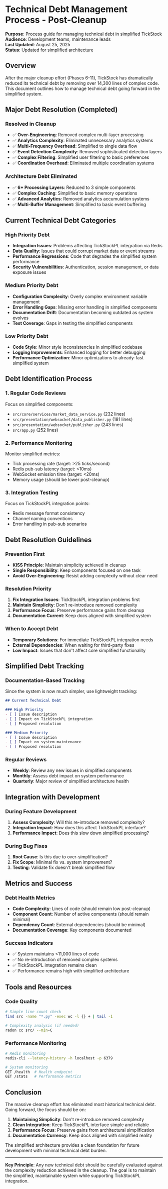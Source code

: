 # Technical Debt Management Process - Post-Cleanup

**Purpose**: Process guide for managing technical debt in simplified TickStock  
**Audience**: Development teams, maintenance leads  
**Last Updated**: August 25, 2025  
**Status**: Updated for simplified architecture

## Overview

After the major cleanup effort (Phases 6-11), TickStock has dramatically reduced its technical debt by removing over 14,300 lines of complex code. This document outlines how to manage technical debt going forward in the simplified system.

## Major Debt Resolution (Completed)

### Resolved in Cleanup
- ✅ **Over-Engineering**: Removed complex multi-layer processing
- ✅ **Analytics Complexity**: Eliminated unnecessary analytics systems
- ✅ **Multi-Frequency Overhead**: Simplified to single data flow
- ✅ **Event Detection Complexity**: Removed sophisticated detection layers
- ✅ **Complex Filtering**: Simplified user filtering to basic preferences
- ✅ **Coordination Overhead**: Eliminated multiple coordination systems

### Architecture Debt Eliminated
- ✅ **6+ Processing Layers**: Reduced to 3 simple components
- ✅ **Complex Caching**: Simplified to basic memory operations
- ✅ **Advanced Analytics**: Removed analytics accumulation systems
- ✅ **Multi-Buffer Management**: Simplified to basic event buffering

## Current Technical Debt Categories

### High Priority Debt
- **Integration Issues**: Problems affecting TickStockPL integration via Redis
- **Data Quality**: Issues that could corrupt market data or event streams
- **Performance Regressions**: Code that degrades the simplified system performance
- **Security Vulnerabilities**: Authentication, session management, or data exposure issues

### Medium Priority Debt
- **Configuration Complexity**: Overly complex environment variable management
- **Error Handling Gaps**: Missing error handling in simplified components
- **Documentation Drift**: Documentation becoming outdated as system evolves
- **Test Coverage**: Gaps in testing the simplified components

### Low Priority Debt
- **Code Style**: Minor style inconsistencies in simplified codebase
- **Logging Improvements**: Enhanced logging for better debugging
- **Performance Optimization**: Minor optimizations to already-fast simplified system

## Debt Identification Process

### 1. Regular Code Reviews
Focus on simplified components:
- `src/core/services/market_data_service.py` (232 lines)
- `src/presentation/websocket/data_publisher.py` (181 lines)
- `src/presentation/websocket/publisher.py` (243 lines)
- `src/app.py` (252 lines)

### 2. Performance Monitoring
Monitor simplified metrics:
- Tick processing rate (target: >25 ticks/second)
- Redis pub-sub latency (target: <10ms)
- WebSocket emission time (target: <20ms)
- Memory usage (should be lower post-cleanup)

### 3. Integration Testing
Focus on TickStockPL integration points:
- Redis message format consistency
- Channel naming conventions
- Error handling in pub-sub scenarios

## Debt Resolution Guidelines

### Prevention First
- **KISS Principle**: Maintain simplicity achieved in cleanup
- **Single Responsibility**: Keep components focused on one task
- **Avoid Over-Engineering**: Resist adding complexity without clear need

### Resolution Priority
1. **Fix Integration Issues**: TickStockPL integration problems first
2. **Maintain Simplicity**: Don't re-introduce removed complexity
3. **Performance Focus**: Preserve performance gains from cleanup
4. **Documentation Current**: Keep docs aligned with simplified system

### When to Accept Debt
- **Temporary Solutions**: For immediate TickStockPL integration needs
- **External Dependencies**: When waiting for third-party fixes
- **Low Impact**: Issues that don't affect core simplified functionality

## Simplified Debt Tracking

### Documentation-Based Tracking
Since the system is now much simpler, use lightweight tracking:

```markdown
## Current Technical Debt

### High Priority
- [ ] Issue description
- [ ] Impact on TickStockPL integration
- [ ] Proposed resolution

### Medium Priority
- [ ] Issue description
- [ ] Impact on system maintenance
- [ ] Proposed resolution
```

### Regular Reviews
- **Weekly**: Review any new issues in simplified components
- **Monthly**: Assess debt impact on system performance
- **Quarterly**: Major review of simplified architecture health

## Integration with Development

### During Feature Development
1. **Assess Complexity**: Will this re-introduce removed complexity?
2. **Integration Impact**: How does this affect TickStockPL interface?
3. **Performance Impact**: Does this slow down simplified processing?

### During Bug Fixes
1. **Root Cause**: Is this due to over-simplification?
2. **Fix Scope**: Minimal fix vs. system improvement?
3. **Testing**: Validate fix doesn't break simplified flow

## Metrics and Success

### Debt Health Metrics
- **Code Complexity**: Lines of code (should remain low post-cleanup)
- **Component Count**: Number of active components (should remain minimal)
- **Dependency Count**: External dependencies (should be minimal)
- **Documentation Coverage**: Key components documented

### Success Indicators
- ✅ System maintains <11,000 lines of code
- ✅ No re-introduction of removed complex systems
- ✅ TickStockPL integration remains clean
- ✅ Performance remains high with simplified architecture

## Tools and Resources

### Code Quality
```bash
# Simple line count check
find src -name "*.py" -exec wc -l {} + | tail -1

# Complexity analysis (if needed)
radon cc src/ --min=C
```

### Performance Monitoring
```bash
# Redis monitoring
redis-cli --latency-history -h localhost -p 6379

# System monitoring
GET /health  # Health endpoint
GET /stats   # Performance metrics
```

## Conclusion

The massive cleanup effort has eliminated most historical technical debt. Going forward, the focus should be on:

1. **Maintaining Simplicity**: Don't re-introduce removed complexity
2. **Clean Integration**: Keep TickStockPL interface simple and reliable
3. **Performance Focus**: Preserve gains from architectural simplification
4. **Documentation Currency**: Keep docs aligned with simplified reality

The simplified architecture provides a clean foundation for future development with minimal technical debt burden.

---

**Key Principle**: Any new technical debt should be carefully evaluated against the complexity reduction achieved in the cleanup. The goal is to maintain the simplified, maintainable system while supporting TickStockPL integration.